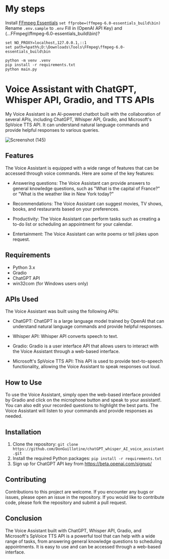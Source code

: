 # My steps

Install [FFmpeg Essentials](https://www.ffmpeg.org/download.html)
`set ffprobe=(ffmpeg-6.0-essentials_build\bin)`
Rename `.env.sample` to `.env`
Fill in (OpenAI API Key) and (...FFmpeg\ffmpeg-6.0-essentials_build\bin)?
```
set NO_PROXY=localhost,127.0.0.1,::1
set path=%path%;D:\Downloads\Tools\FFmpeg\ffmpeg-6.0-essentials_build\bin
```

```
python -m venv .venv
pip install -r requirements.txt
python main.py
```

Voice Assistant with ChatGPT, Whisper API, Gradio, and TTS APIs
===============================================================

My Voice Assistant is an AI-powered chatbot built with the collaboration of several APIs, including ChatGPT, Whisper API, Gradio, and Microsoft's SpVoice TTS API. It can understand natural language commands and provide helpful responses to various queries.

![Screenshot (145)](https://user-images.githubusercontent.com/89584431/224185390-69c0e227-d88c-4612-aa4a-a130dcb76138.png)


Features
--------

The Voice Assistant is equipped with a wide range of features that can be accessed through voice commands. Here are some of the key features:

-   Answering questions: The Voice Assistant can provide answers to general knowledge questions, such as "What is the capital of France?" or "What is the weather like in New York today?"

-   Recommendations: The Voice Assistant can suggest movies, TV shows, books, and restaurants based on your preferences.

-   Productivity: The Voice Assistant can perform tasks such as creating a to-do list or scheduling an appointment for your calendar.

-   Entertainment: The Voice Assistant can write poems or tell jokes upon request.

Requirements
------------

-   Python 3.x
-   Gradio
-   ChatGPT API
-   win32com (for Windows users only)

APIs Used
---------

The Voice Assistant was built using the following APIs:

-   ChatGPT: ChatGPT is a large language model trained by OpenAI that can understand natural language commands and provide helpful responses.

-   Whisper API: Whisper API converts speech to text.

-   Gradio: Gradio is a user interface API that allows users to interact with the Voice Assistant through a web-based interface.

-   Microsoft's SpVoice TTS API: This API is used to provide text-to-speech functionality, allowing the Voice Assistant to speak responses out loud.

How to Use
----------

To use the Voice Assistant, simply open the web-based interface provided by Gradio and click on the microphone button and speak to your assistant!. You can also edit your recorded questions to highlight the best parts. The Voice Assistant will listen to your commands and provide responses as needed.

Installation
------------

1.  Clone the repository: `git clone https://github.com/DonGuillotine/chatGPT_whisper_AI_voice_assistant.git`
2.  Install the required Python packages: `pip install -r requirements.txt`
3.  Sign up for ChatGPT API key from <https://beta.openai.com/signup/>

Contributing
------------

Contributions to this project are welcome. If you encounter any bugs or issues, please open an issue in the repository. If you would like to contribute code, please fork the repository and submit a pull request.

Conclusion
----------

The Voice Assistant built with ChatGPT, Whisper API, Gradio, and Microsoft's SpVoice TTS API is a powerful tool that can help with a wide range of tasks, from answering general knowledge questions to scheduling appointments. It is easy to use and can be accessed through a web-based interface.
